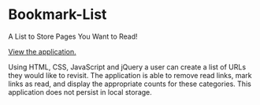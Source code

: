 # Bookmark-List
A List to Store Pages You Want to Read!

[View the application.](https://adam-rice.github.io/Bookmark-List/)

Using HTML, CSS, JavaScript and jQuery a user can create a list of URLs they would like to revisit. The application is able to remove read links, mark links as read, and display the appropriate counts for these categories. This application does not persist in local storage.
